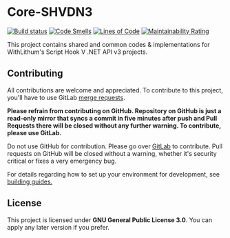 # Core-SHVDN3

[![Build status](https://ci.appveyor.com/api/projects/status/ira9q4x79dciuc3l?svg=true)](https://ci.appveyor.com/project/WithLithum/core-shvdn3)
[![Code Smells](https://sonarcloud.io/api/project_badges/measure?project=WithLithum_core-shvdn3&metric=code_smells)](https://sonarcloud.io/dashboard?id=WithLithum_core-shvdn3)
[![Lines of Code](https://sonarcloud.io/api/project_badges/measure?project=WithLithum_core-shvdn3&metric=ncloc)](https://sonarcloud.io/dashboard?id=WithLithum_core-shvdn3)
[![Maintainability Rating](https://sonarcloud.io/api/project_badges/measure?project=WithLithum_core-shvdn3&metric=sqale_rating)](https://sonarcloud.io/dashboard?id=WithLithum_core-shvdn3)

This project contains shared and common codes & implementations for WithLithum's Script Hook V .NET API v3 projects.

## Contributing

All contributions are welcome and appreciated. To contribute to this project, you'll have to use GitLab [merge requests](https://docs.gitlab.com/ee/user/project/merge_requests/).

**Please refrain from contributing on GitHub. Repository on GitHub is just a read-only mirror that syncs a commit in five minutes after push and Pull Requests there will be closed without any further warning. To contribute, please use GitLab.**

Do not use GitHub for contribution. Please go over [GitLab](https://gitlab.com/WithLithum/core-shvdn3) to contribute.
Pull requests on GitHub will be closed without a warning, whether it's security critical or fixes a very emergency bug.

For details regarding how to set up your environment for development, see [building guides.](BUILDING.md)

## License

This project is licensed under **GNU General Public License 3.0**. You can apply any later version if you prefer.
